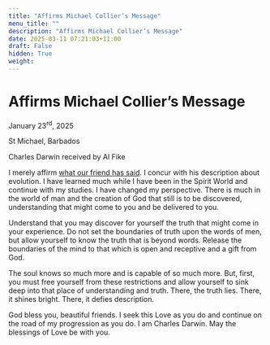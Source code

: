 ```yaml
---
title: "Affirms Michael Collier’s Message"
menu_title: ""
description: "Affirms Michael Collier’s Message"
date: 2025-03-11 07:21:03+11:00
draft: False
hidden: True
weight:
---
```

# Affirms Michael Collier’s Message

January 23<sup>rd</sup>, 2025

St Michael, Barbados

Charles Darwin received by Al Fike

I merely affirm [what our friend has said](/contemporary-messages/messages-sorted-year/messages-2025/en-2025-1-23-3-af-michael-collier/). I concur with his description about evolution. I have learned much while I have been in the Spirit World and continue with my studies. I have changed my perspective. There is much in the world of man and the creation of God that still is to be discovered, understanding that might come to you and be delivered to you.

Understand that you may discover for yourself the truth that might come in your experience. Do not set the boundaries of truth upon the words of men, but allow yourself to know the truth that is beyond words. Release the boundaries of the mind to that which is open and receptive and a gift from God.

The soul knows so much more and is capable of so much more. But, first, you must free yourself from these restrictions and allow yourself to sink deep into that place of understanding and truth. There, the truth lies. There, it shines bright. There, it defies description.

God bless you, beautiful friends. I seek this Love as you do and continue on the road of my progression as you do. I am Charles Darwin. May the blessings of Love be with you.
